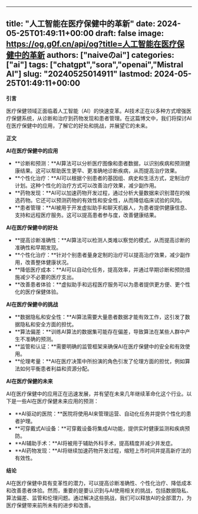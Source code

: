 
---
title: "人工智能在医疗保健中的革新"
date: 2024-05-25T01:49:11+00:00
draft: false
image: https://og.g0f.cn/api/og?title=人工智能在医疗保健中的革新
authors: ["naiveのai"]
categories: ["ai"]
tags: ["chatgpt","sora","openai","Mistral AI"]
slug: "20240525014911"
lastmod: 2024-05-25T01:49:11+00:00
---
**引言**

医疗保健领域正面临着人工智能（AI）的快速变革。AI技术正在以多种方式增强医疗保健系统，从诊断和治疗到药物发现和患者管理。在这篇博文中，我们将探讨AI在医疗保健中的应用，了解它的好处和挑战，并展望它的未来。

**正文**

**AI在医疗保健中的应用**

* **诊断和预测：**AI算法可以分析医疗图像和患者数据，以识别疾病和预测健康结果。这可以帮助医生更早、更准确地诊断疾病，从而提高治疗效果。
* **个性化治疗：**AI可以根据个别患者的基因组、病史和生活方式，定制治疗计划。这种个性化的治疗方式可以改善治疗效果，减少副作用。
* **药物发现：**AI可以加速药物开发过程，通过分析大量数据来识别潜在的候选药物。它还可以预测药物的有效性和安全性，从而降低临床试验的风险。
* **患者管理：**AI被用于开发虚拟助手和聊天机器人，为患者提供健康信息、支持和远程医疗服务。这可以提高患者参与度，改善健康结果。

**AI在医疗保健中的好处**

* **提高诊断准确性：**AI算法可以检测人类难以察觉的模式，从而提高诊断的准确性和早期发现。
* **个性化治疗：**针对个别患者量身定制的治疗可以提高治疗效果，减少副作用，改善整体健康状况。
* **降低医疗成本：**AI可以自动化任务，提高效率，并通过早期诊断和预防措施减少不必要的医疗支出。
* **改善患者体验：**虚拟助手和远程医疗服务可以为患者提供更方便、更个性化的医疗保健体验。

**AI在医疗保健中的挑战**

* **数据隐私和安全性：**AI算法需要大量患者数据才能有效工作，这引发了数据隐私和安全方面的担忧。
* **算法偏差：**训练AI算法的数据集可能存在偏差，导致算法在某些人群中产生不准确的预测。
* **监管和认证：**需要明确的监管框架来确保AI在医疗保健中的安全和有效使用。
* **伦理考量：**AI在医疗决策中所扮演的角色引发了伦理方面的担忧，例如算法如何平衡患者利益和资源分配。

**AI在医疗保健的未来**

AI在医疗保健中的应用正在迅速发展，并有望在未来几年继续革命化这个行业。以下是一些AI在医疗保健未来应用的预测：

* **AI驱动的医院：**医院将使用AI来管理运营、自动化任务并提供个性化的患者护理。
* **可穿戴式AI设备：**可穿戴设备将集成AI功能，提供实时健康监测和疾病预防。
* **AI辅助手术：**AI将被用于辅助外科手术，提高精度并减少并发症。
* **AI药物发现：**AI将继续加速药物开发过程，缩短上市时间并提高新疗法的有效性。

**结论**

AI在医疗保健中具有变革性的潜力，可以提高诊断准确性、个性化治疗、降低成本和改善患者体验。然而，重要的是要认识到与AI使用相关的挑战，包括数据隐私、算法偏差、监管和伦理问题。通过解决这些挑战，我们可以释放AI的全部潜力，为医疗保健带来前所未有的进步和改善。